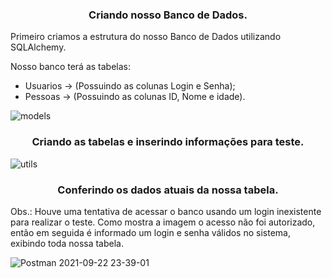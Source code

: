 <h3 align="center"> Criando nosso Banco de Dados. </h3>

Primeiro criamos a estrutura do nosso Banco de Dados utilizando SQLAlchemy.

<p>Nosso banco terá as tabelas:</p>
<ul>
  <li>Usuarios -> (Possuindo as colunas Login e Senha);
  <li>Pessoas -> (Possuindo as colunas ID, Nome e idade).  
</ul>

![models](https://user-images.githubusercontent.com/43455579/134429097-35c6223d-9e33-4874-a103-c29a98c84e55.png)

<h3 align="center"> Criando as tabelas e inserindo informações para teste. </h3>

![utils](https://user-images.githubusercontent.com/43455579/134429806-cb9ad488-7717-45ea-a574-0fd3cf9ec5a6.png)

<h3 align="center"> Conferindo os dados atuais da nossa tabela. </h3>

Obs.: Houve uma tentativa de acessar o banco usando um login inexistente para realizar o teste. Como mostra a imagem o acesso não foi autorizado, 
então em seguida é informado um login e senha válidos no sistema, exibindo toda nossa tabela.

![Postman 2021-09-22 23-39-01](https://user-images.githubusercontent.com/43455579/134450843-1605e351-7934-4bc3-9cbb-afdacad88869.gif)

